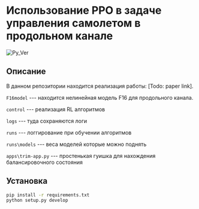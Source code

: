 # Использование PPO в задаче управления самолетом в продольном канале 

![Py_Ver](https://img.shields.io/badge/Python-3.9-brightgreen?style=plastic&color=blue)

## Описание

В данном репозитории находится реализация работы:
[Todo: paper link].

`F16model` --- находится нелинейная модель F16 для продольного канала.

`control` --- реализация RL алгоритмов

`logs` --- туда сохраняются логи

`runs` --- логгирование при обучении алгоритмов 

`runs\models` --- веса моделей которые можно поднять

`apps\trim-app.py` --- простенькая гуишка для нахождения балансировочного состояния 

## Установка 

```bash
pip install -r requirements.txt
python setup.py develop
```

